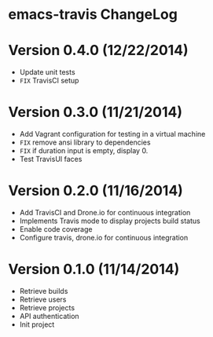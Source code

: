 # emacs-travis ChangeLog

# Version 0.4.0 (12/22/2014)

- Update unit tests
- ``FIX`` TravisCI setup

# Version 0.3.0 (11/21/2014)

- Add Vagrant configuration for testing in a virtual machine
- ``FIX`` remove ansi library to dependencies
- ``FIX`` if duration input is empty, display 0.
- Test TravisUI faces

# Version 0.2.0 (11/16/2014)

- Add TravisCI and Drone.io for continuous integration
- Implements Travis mode to display projects build status
- Enable code coverage
- Configure travis, drone.io for continuous integration

# Version 0.1.0 (11/14/2014)

- Retrieve builds
- Retrieve users
- Retrieve projects
- API authentication
- Init project
